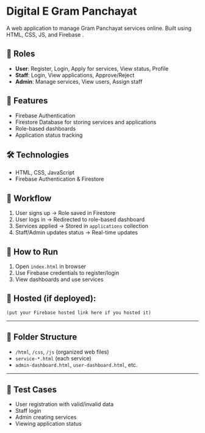# Digital E Gram Panchayat

A web application to manage Gram Panchayat services online. Built using HTML, CSS, JS, and Firebase .

## 👥 Roles
- **User**: Register, Login, Apply for services, View status, Profile
- **Staff**: Login, View applications, Approve/Reject
- **Admin**: Manage services, View users, Assign staff

## 🧩 Features
- Firebase Authentication
- Firestore Database for storing services and applications
- Role-based dashboards
- Application status tracking

## 🛠 Technologies
- HTML, CSS, JavaScript
- Firebase Authentication & Firestore

## 🔄 Workflow
1. User signs up → Role saved in Firestore
2. User logs in → Redirected to role-based dashboard
3. Services applied → Stored in `applications` collection
4. Staff/Admin updates status → Real-time updates

## 🚀 How to Run
1. Open `index.html` in browser
2. Use Firebase credentials to register/login
3. View dashboards and use services

## 🔗 Hosted (if deployed): 
`(put your Firebase hosted link here if you hosted it)`

---

## 📁 Folder Structure
- `/html`, `/css`, `/js` (organized web files)
- `service-*.html` (each service)
- `admin-dashboard.html`, `user-dashboard.html`, etc.

---

## 🧪 Test Cases
- User registration with valid/invalid data
- Staff login
- Admin creating services
- Viewing application status

